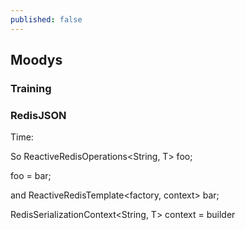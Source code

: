 ```yaml
---
published: false
---
```

## Moodys

### Training

### RedisJSON 
Time: 

So ReactiveRedisOperations<String, T> foo;

foo = bar;

and ReactiveRedisTemplate<factory, context> bar;


RedisSerializationContext<String, T> context = builder


  